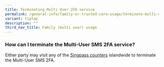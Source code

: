 ```yaml
---
title: Terminating Multi User 2FA service
permalink: /general-info/family-or-trusted-care-usage/terminate-multi-user-2fa/
variant: tiptap
description: ""
third_nav_title: Family (multi user) usage
---
```

<h3>How can I terminate the Multi-User SMS 2FA service?</h3>
<p>Either party may visit any of the <a href="http://go.gov.sg/singpass-counters" rel="noopener" target="_blank"><u>Singpass counters</u></a> islandwide
to terminate the Multi-User SMS 2FA.</p>